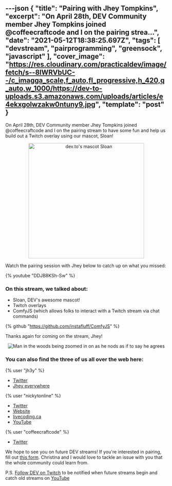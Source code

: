 ---json
{
  "title": "Pairing with Jhey Tompkins",
  "excerpt": "On April 28th, DEV Community member Jhey Tompkins joined @coffeecraftcode  and I on the pairing strea...",
  "date": "2021-05-12T18:38:25.697Z",
  "tags": [
    "devstream",
    "pairprogramming",
    "greensock",
    "javascript"
  ],
  "cover_image": "https://res.cloudinary.com/practicaldev/image/fetch/s--8lWRVbUC--/c_imagga_scale,f_auto,fl_progressive,h_420,q_auto,w_1000/https://dev-to-uploads.s3.amazonaws.com/uploads/articles/e4ekxgolwzakw0ntuny9.jpg",
  "template": "post"
}
---
On <time datetime="2021-04-28">April 28th</time>, DEV Community member Jhey Tompkins joined @coffeecraftcode and I on the pairing stream to have some fun and help us build out a Twitch overlay using our mascot, Sloan!

<center>

<img alt="dev.to's mascot Sloan" width="360" height="360" src="https://dev-to-uploads.s3.amazonaws.com/uploads/articles/urutyzau41a6gfovx9ze.png" />
 
</center>

Watch the pairing session with Jhey below to catch up on what you missed:

{% youtube "DDJB8KSh-Sw" %}

### On this stream, we talked about:

* Sloan, DEV's awesome mascot!
* Twitch overlays
* ComfyJS (which allows folks to interact with a Twitch stream via chat commands)

{% github "https://github.com/instafluff/ComfyJS" %}

Thanks again for coming on the stream, Jhey!

<center>

![Man in the woods being zoomed in on as he nods as if to say he agrees](https://media.giphy.com/media/NEvPzZ8bd1V4Y/giphy.gif)

</center>

### You can also find the three of us all over the web here:

{% user "jh3y" %}
* [Twitter](https://twitter.com/jh3yy)
* [Jhey everywhere](https://jhey.dev/links)

{% user "nickytonline" %}
* [Twitter](https://twitter.com/nickytonline)
* [Website](https://iamdeveloper.com/)
* [livecoding.ca](https://livecoding.ca)
* [YouTube](https://youtube.iamdeveloper.com)

{% user "coffeecraftcode" %}
* [Twitter](https://twitter.com/coffeecraftcode)

We hope to see you on future DEV streams! If you're interested in pairing, fill out [this form](https://iamdeveloper.com/pair). Christina and I would love to tackle an issue with you that the whole community could learn from.

P.S. [Follow DEV on Twitch](https://twitch.tv/thepracticaldev) to be notified when future streams begin and catch old streams on [YouTube](https://www.youtube.com/c/thepracticaldevteam)
